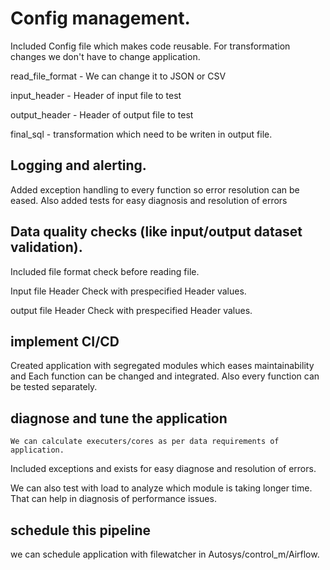 #  Config management.

Included Config file which makes code reusable. For transformation changes we don't have to change application.

read_file_format  - We can change it to JSON or CSV

input_header - Header of  input file to test

output_header - Header of  output file to test

final_sql - transformation which need to be writen in output file.

## Logging and alerting.

Added exception handling to every function so error resolution can be eased. Also added tests for easy diagnosis and resolution of errors


##  Data quality checks (like input/output dataset validation).

Included file format check before reading file.

Input file Header Check with prespecified Header values.

output file Header Check with prespecified Header values.

## implement CI/CD
Created application with segregated modules  which eases maintainability and Each function can be changed and integrated. Also every function can be tested separately.

## diagnose and tune the application
    We can calculate executers/cores as per data requirements of application.

   Included exceptions and exists for easy diagnose and resolution of errors.

  We can also test with load to analyze which module is taking longer time. That can help in diagnosis of performance issues.

## schedule this pipeline 
  we can schedule application with filewatcher in Autosys/control_m/Airflow.
